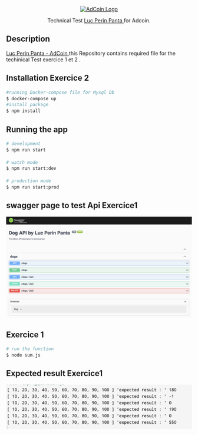 <p align="center">
  <a href="https://adcoin.fr/" target="blank"><img src="https://adcoin.fr/img/logo.png" width="200" alt="AdCoin Logo" /></a>
</p>

  <p align="center">Technical Test <a href="#" target="_blank">Luc Perin Panta </a> for   Adcoin.</p>
    <p align="center">

 
## Description

[Luc Perin Panta - AdCoin ](https://github.com/pantaLuc/testAdCoin) this Repository contains required file for the techinical Test exercice 1 et 2 .

## Installation Exercice 2

```bash
#running Docker-compose file for Mysql Db
$ docker-compose up
#install package 
$ npm install
```

## Running the app

```bash
# development
$ npm run start

# watch mode
$ npm run start:dev

# production mode
$ npm run start:prod
```
## swagger page to test Api  Exercice1
![Alt text](/src/image/test2.png?raw=true "Title")

## Exercice 1

```bash
# run the function 
$ node sum.js
```

## Expected result Exercice1
![Alt text](/exercice1/result.png?raw=true "Title")

